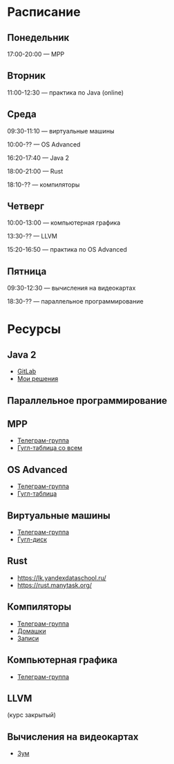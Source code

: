 # Расписание

## Понедельник

17:00-20:00 — MPP

<!-- 18:10-?? — параллельное программирование -->

## Вторник

11:00-12:30 — практика по Java (online)

<!-- 11:40-13:10 — практика по OS Advanced -->

## Среда

09:30-11:10 — виртуальные машины

10:00-?? — OS Advanced

16:20-17:40 — Java 2

18:00-21:00 — Rust

18:10-?? — компиляторы

## Четверг

10:00-13:00 — компьютерная графика

13:30-?? — LLVM

15:20-16:50 — практика по OS Advanced

## Пятница

09:30-12:30 — вычисления на видеокартах

18:30-?? — параллельное программирование

# Ресурсы

## Java 2

- [GitLab](https://gitlab.com/deathadder98/java-2-2023)
- [Мои решения](https://gitlab.com/asurkis/java-2-2023)

## Параллельное программирование

## MPP

- [Телеграм-группа](https://t.me/+MBKRz7TJzC5kMDli)
- [Гугл-таблица со всем](https://docs.google.com/spreadsheets/d/1csu4hOf3wiFRKrqwZ0foFZr8QXAqbIC7JM-I0DOF4LM/edit)

## OS Advanced

- [Телеграм-группа](https://t.me/c/1809592365)
- [Гугл-таблица](https://docs.google.com/spreadsheets/d/1qmtpEDTlYyYaZ_atwmjqZVhTRsWbAVVYLIS-ovje1wo/edit#gid=0)

## Виртуальные машины

- [Телеграм-группа](https://t.me/+QVZXq6kZ8xg0NTdi)
- [Гугл-диск](https://drive.google.com/drive/folders/15tw5nbgBQ-r-rhMXYptkuOrAF3mJsFLs)

## Rust

- https://lk.yandexdataschool.ru/
- https://rust.manytask.org/

## Компиляторы

- [Телеграм-группа](https://t.me/+DakAKKikgrA1Y2Fi)
- [Домашки](https://github.com/PLTools/Lama)
- [Записи](https://drive.google.com/drive/folders/1oK5yDfk1CQrGRiONCnrxFdPwmRYo3PMX)

## Компьютерная графика

- [Телеграм-группа](https://t.me/+MCQH6zmIU50xZmJi)

## LLVM

(курс закрытый)

## Вычисления на видеокартах

- [Зум](https://us06web.zoom.us/j/84248481597?pwd=eDFUN1dUQjVqU2IrVTM0VDdNazlyQT09)
